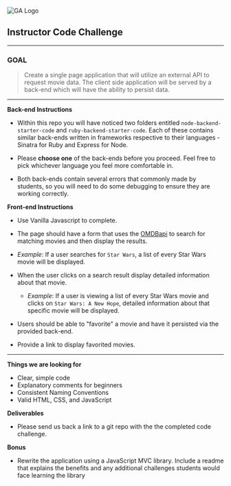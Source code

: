 ![GA Logo](https://raw.github.com/generalassembly/ga-ruby-on-rails-for-devs/master/images/ga.png)

## Instructor Code Challenge

---

### GOAL 


> Create a single page application that will utilize an external API to request movie data. The client side application will be served by a back-end which will have the ability to persist data.

---

**Back-end Instructions**

- Within this repo you will have noticed two folders entitled `node-backend-starter-code` and `ruby-backend-starter-code`. Each of these contains similar back-ends written in frameworks respective to their languages - Sinatra for Ruby and Express for Node.

- Please **choose one** of the back-ends before you proceed. Feel free to pick whichever language you feel more comfortable in.

- Both back-ends contain several errors that commonly made by students, so you will need to do some debugging to ensure they are working correctly.

**Front-end Instructions**

- Use Vanilla Javascript to complete.

- The page should have a form that uses the [OMDBapi](http://www.omdbapi.com/) to search for matching movies and then display the results.
 - *Example*: If a user searches for `Star Wars`, a list of every Star Wars movie will be displayed.

- When the user clicks on a search result display detailed information about that movie.
  - *Example*: If a user is viewing a list of every Star Wars movie and clicks on `Star Wars: A New Hope`, detailed information about that specific movie will be displayed.

- Users should be able to "favorite" a movie and have it persisted via the provided back-end.

- Provide a link to display favorited movies.

---

**Things we are looking for**

- Clear, simple code
- Explanatory comments for beginners
- Consistent Naming Conventions
- Valid HTML, CSS, and JavaScript

**Deliverables**

- Please send us back a link to a git repo with the the completed code challenge.

**Bonus**

- Rewrite the application using a JavaScript MVC library. Include a readme that explains the benefits and any additional challenges students would face learning the library
